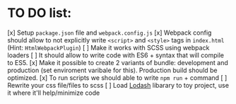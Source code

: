 # TO DO list:

[x] Setup `package.json` file and `webpack.config.js`
[x] Webpack config should allow to not explicitly write `<script>` and `<style>` tags in `index.html` (Hint: `HtmlWebpackPlugin`)
[ ] Make it works with SCSS using webpack loaders
[ ] It should allow to write code with ES6 + syntax that will compile to ES5.
[x] Make it possible to create 2 variants of bundle: development and production (set enviroment varibale for this). Production build should be optimized.
[x] To run scripts we should able to write `npm run` + command
[ ] Rewrite your css file/files to scss
[ ] Load [Lodash](https://lodash.com/docs/4.17.15) libarary to toy project, use it where it'll help/minimize code
